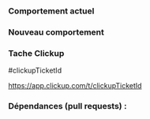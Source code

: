 ### Comportement actuel

### Nouveau comportement

### Tache Clickup

<!-- Pensez à supprimer ce block si aucune tâche clickup n'est liée ! -->

#clickupTicketId

https://app.clickup.com/t/clickupTicketId

### Dépendances (pull requests) :

<!--
### Contexte

### Autres informations
-->
